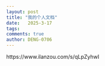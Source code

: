 ```yaml
---
layout: post
title: "我的个人文档"
date:   2025-3-17
tags: 
comments: true
author: DENG-0706
---
```

<p>https://www.ilanzou.com/s/qLpZyhwI</p>
